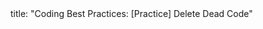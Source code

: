 <frontmatter>
title: "Coding Best Practices: [Practice] Delete Dead Code"
</frontmatter>

<include src="navbar.md" boilerplate />

<include src="unit-inPage-asFlat.md" boilerplate />
